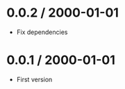 0.0.2 / 2000-01-01
===================

  * Fix dependencies

0.0.1 / 2000-01-01
===================

  * First version
